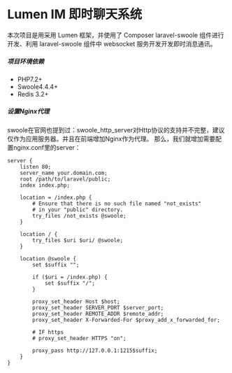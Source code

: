 # Lumen IM 即时聊天系统

本次项目是用采用 Lumen 框架，并使用了 Composer laravel-swoole 组件进行开发、利用 laravel-swoole 组件中 websocket 服务开发开发即时消息通讯。

##### 项目环境依赖
- PHP7.2+
- Swoole4.4.4+
- Redis 3.2+


##### 设置Nginx代理

swoole在官网也提到过：swoole_http_server对Http协议的支持并不完整，建议仅作为应用服务器。并且在前端增加Nginx作为代理。
那么，我们就增加需要配置nginx.conf里的server：
```
server {
    listen 80;
    server_name your.domain.com;
    root /path/to/laravel/public;
    index index.php;

    location = /index.php {
        # Ensure that there is no such file named "not_exists"
        # in your "public" directory.
        try_files /not_exists @swoole;
    }

    location / {
        try_files $uri $uri/ @swoole;
    }

    location @swoole {
        set $suffix "";

        if ($uri = /index.php) {
            set $suffix "/";
        }

        proxy_set_header Host $host;
        proxy_set_header SERVER_PORT $server_port;
        proxy_set_header REMOTE_ADDR $remote_addr;
        proxy_set_header X-Forwarded-For $proxy_add_x_forwarded_for;

        # IF https
        # proxy_set_header HTTPS "on";

        proxy_pass http://127.0.0.1:1215$suffix;
    }
}
```
